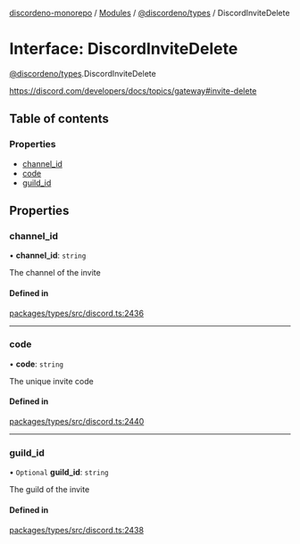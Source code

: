 [discordeno-monorepo](../README.md) / [Modules](../modules.md) / [@discordeno/types](../modules/discordeno_types.md) / DiscordInviteDelete

# Interface: DiscordInviteDelete

[@discordeno/types](../modules/discordeno_types.md).DiscordInviteDelete

https://discord.com/developers/docs/topics/gateway#invite-delete

## Table of contents

### Properties

- [channel_id](discordeno_types.DiscordInviteDelete.md#channel_id)
- [code](discordeno_types.DiscordInviteDelete.md#code)
- [guild_id](discordeno_types.DiscordInviteDelete.md#guild_id)

## Properties

### channel_id

• **channel_id**: `string`

The channel of the invite

#### Defined in

[packages/types/src/discord.ts:2436](https://github.com/deepsarda/discordeno/blob/c6dc30bb/packages/types/src/discord.ts#L2436)

---

### code

• **code**: `string`

The unique invite code

#### Defined in

[packages/types/src/discord.ts:2440](https://github.com/deepsarda/discordeno/blob/c6dc30bb/packages/types/src/discord.ts#L2440)

---

### guild_id

• `Optional` **guild_id**: `string`

The guild of the invite

#### Defined in

[packages/types/src/discord.ts:2438](https://github.com/deepsarda/discordeno/blob/c6dc30bb/packages/types/src/discord.ts#L2438)
